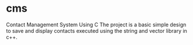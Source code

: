 # cms
Contact Management System Using C
The project is a basic simple design to save and display contacts executed using the string and vector library in c++.
